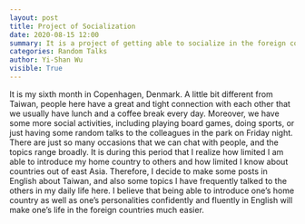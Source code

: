 ```yaml
---
layout: post
title: Project of Socialization
date: 2020-08-15 12:00
summary: It is a project of getting able to socialize in the foreign countries in English.
categories: Random Talks
author: Yi-Shan Wu
visible: True
---
```


It is my sixth month in Copenhagen, Denmark. A little bit different from Taiwan, people here have a great and tight connection with each other that we usually have lunch and a coffee break every day. Moreover, we have some more social activities, including playing board games, doing sports, or just having some random talks to the colleagues in the park on Friday night. There are just so many occasions that we can chat with people, and the topics range broadly. It is during this period that I realize how limited I am able to introduce my home country to others and how limited I know about countries out of east Asia. Therefore, I decide to make some posts in English about Taiwan, and also some topics I have frequently talked to the others in my daily life here. I believe that being able to introduce one’s home country as well as one’s personalities confidently and fluently in English will make one’s life in the foreign countries much easier.
